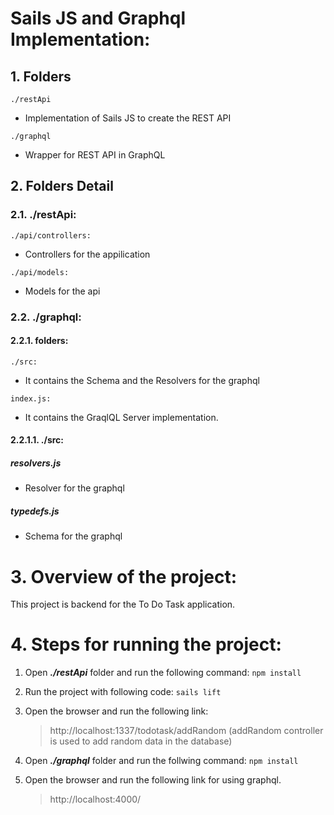 # Sails JS and Graphql Implementation:

## 1. Folders

`./restApi`

- Implementation of Sails JS to create the REST API

`./graphql`

- Wrapper for REST API in GraphQL

## 2. Folders Detail

### 2.1. ./restApi:

`./api/controllers:`

- Controllers for the appilication

`./api/models:`

- Models for the api

### 2.2. ./graphql:

#### 2.2.1. folders:

`./src:`

- It contains the Schema and the Resolvers for the graphql

`index.js:`

- It contains the GraqlQL Server implementation.

#### 2.2.1.1. ./src:

##### resolvers.js

- Resolver for the graphql

##### typedefs.js

- Schema for the graphql

# 3. Overview of the project:

This project is backend for the To Do Task application.

# 4. Steps for running the project:

1. Open _**./restApi**_ folder and run the following command:
   `npm install`
2. Run the project with following code:
   `sails lift`
3. Open the browser and run the following link:

   > http://localhost:1337/todotask/addRandom (addRandom controller is used to add random data in the database)

4. Open _**./graphql**_ folder and run the follwing command:
   `npm install`

5. Open the browser and run the following link for using graphql.
   > http://localhost:4000/
